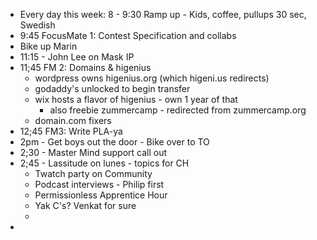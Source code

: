 - Every day this week: 8 - 9:30 Ramp up - Kids, coffee, pullups 30 sec, Swedish
- 9:45 FocusMate 1: Contest Specification and collabs
- Bike up Marin
- 11:15 - John Lee on Mask IP
- 11;45 FM 2: Domains & higenius
    - wordpress owns higenius.org (which higeni.us redirects)
    - godaddy's unlocked to begin transfer
    - wix hosts a flavor of higenius - own 1 year of that
        - also freebie zummercamp - redirected from zummercamp.org
    - domain.com fixers
-  12;45 FM3: Write PLA-ya
- 2pm - Get boys out the door - Bike over to TO
- 2;30 - Master Mind support call out
- 2;45 - Lassitude on lunes - topics for CH
    - Twatch party on Community
    - Podcast interviews - Philip first
    - Permissionless Apprentice Hour
    - Yak C's? Venkat for sure
    - 
- 
